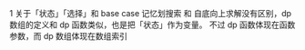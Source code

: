 1 关于「状态」「选择」和 base case 记忆划搜索 和 自底向上求解没有区别，dp 数组的定义和 dp 函数类似，也是把「状态」作为变量。
    不过 dp 函数体现在函数参数，而 dp 数组体现在数组索引